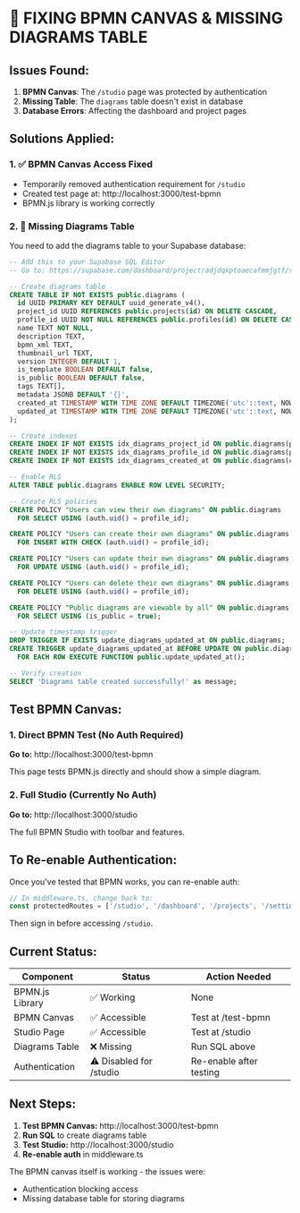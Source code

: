 # 🔧 FIXING BPMN CANVAS & MISSING DIAGRAMS TABLE

## Issues Found:

1. **BPMN Canvas**: The `/studio` page was protected by authentication
2. **Missing Table**: The `diagrams` table doesn't exist in database
3. **Database Errors**: Affecting the dashboard and project pages

## Solutions Applied:

### 1. ✅ BPMN Canvas Access Fixed
- Temporarily removed authentication requirement for `/studio`
- Created test page at: http://localhost:3000/test-bpmn
- BPMN.js library is working correctly

### 2. 📝 Missing Diagrams Table

You need to add the diagrams table to your Supabase database:

```sql
-- Add this to your Supabase SQL Editor
-- Go to: https://supabase.com/dashboard/project/adjdqxptoaecafmmjgtf/sql/new

-- Create diagrams table
CREATE TABLE IF NOT EXISTS public.diagrams (
  id UUID PRIMARY KEY DEFAULT uuid_generate_v4(),
  project_id UUID REFERENCES public.projects(id) ON DELETE CASCADE,
  profile_id UUID NOT NULL REFERENCES public.profiles(id) ON DELETE CASCADE,
  name TEXT NOT NULL,
  description TEXT,
  bpmn_xml TEXT,
  thumbnail_url TEXT,
  version INTEGER DEFAULT 1,
  is_template BOOLEAN DEFAULT false,
  is_public BOOLEAN DEFAULT false,
  tags TEXT[],
  metadata JSONB DEFAULT '{}',
  created_at TIMESTAMP WITH TIME ZONE DEFAULT TIMEZONE('utc'::text, NOW()),
  updated_at TIMESTAMP WITH TIME ZONE DEFAULT TIMEZONE('utc'::text, NOW())
);

-- Create indexes
CREATE INDEX IF NOT EXISTS idx_diagrams_project_id ON public.diagrams(project_id);
CREATE INDEX IF NOT EXISTS idx_diagrams_profile_id ON public.diagrams(profile_id);
CREATE INDEX IF NOT EXISTS idx_diagrams_created_at ON public.diagrams(created_at DESC);

-- Enable RLS
ALTER TABLE public.diagrams ENABLE ROW LEVEL SECURITY;

-- Create RLS policies
CREATE POLICY "Users can view their own diagrams" ON public.diagrams
  FOR SELECT USING (auth.uid() = profile_id);

CREATE POLICY "Users can create their own diagrams" ON public.diagrams
  FOR INSERT WITH CHECK (auth.uid() = profile_id);

CREATE POLICY "Users can update their own diagrams" ON public.diagrams
  FOR UPDATE USING (auth.uid() = profile_id);

CREATE POLICY "Users can delete their own diagrams" ON public.diagrams
  FOR DELETE USING (auth.uid() = profile_id);

CREATE POLICY "Public diagrams are viewable by all" ON public.diagrams
  FOR SELECT USING (is_public = true);

-- Update timestamp trigger
DROP TRIGGER IF EXISTS update_diagrams_updated_at ON public.diagrams;
CREATE TRIGGER update_diagrams_updated_at BEFORE UPDATE ON public.diagrams
  FOR EACH ROW EXECUTE FUNCTION public.update_updated_at();

-- Verify creation
SELECT 'Diagrams table created successfully!' as message;
```

## Test BPMN Canvas:

### 1. Direct BPMN Test (No Auth Required)
**Go to:** http://localhost:3000/test-bpmn

This page tests BPMN.js directly and should show a simple diagram.

### 2. Full Studio (Currently No Auth)
**Go to:** http://localhost:3000/studio

The full BPMN Studio with toolbar and features.

## To Re-enable Authentication:

Once you've tested that BPMN works, you can re-enable auth:

```typescript
// In middleware.ts, change back to:
const protectedRoutes = ['/studio', '/dashboard', '/projects', '/settings']
```

Then sign in before accessing `/studio`.

## Current Status:

| Component | Status | Action Needed |
|-----------|--------|---------------|
| BPMN.js Library | ✅ Working | None |
| BPMN Canvas | ✅ Accessible | Test at /test-bpmn |
| Studio Page | ✅ Accessible | Test at /studio |
| Diagrams Table | ❌ Missing | Run SQL above |
| Authentication | ⚠️ Disabled for /studio | Re-enable after testing |

## Next Steps:

1. **Test BPMN Canvas:** http://localhost:3000/test-bpmn
2. **Run SQL** to create diagrams table
3. **Test Studio:** http://localhost:3000/studio
4. **Re-enable auth** in middleware.ts

The BPMN canvas itself is working - the issues were:
- Authentication blocking access
- Missing database table for storing diagrams